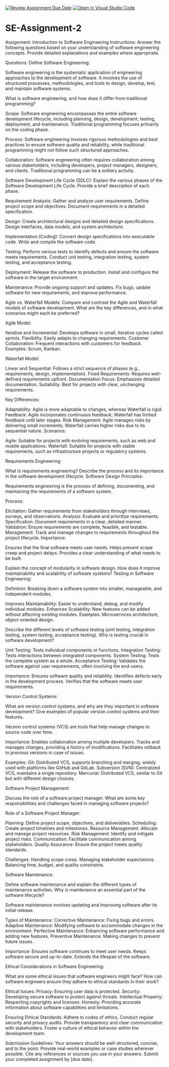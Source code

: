[![Review Assignment Due Date](https://classroom.github.com/assets/deadline-readme-button-24ddc0f5d75046c5622901739e7c5dd533143b0c8e959d652212380cedb1ea36.svg)](https://classroom.github.com/a/-ucQIGTc)
[![Open in Visual Studio Code](https://classroom.github.com/assets/open-in-vscode-718a45dd9cf7e7f842a935f5ebbe5719a5e09af4491e668f4dbf3b35d5cca122.svg)](https://classroom.github.com/online_ide?assignment_repo_id=15260487&assignment_repo_type=AssignmentRepo)
# SE-Assignment-2
Assignment: Introduction to Software Engineering
Instructions:
Answer the following questions based on your understanding of software engineering concepts. Provide detailed explanations and examples where appropriate.

Questions:
Define Software Engineering:

Software engineering is the systematic application of engineering approaches to the development of software. It involves the use of structured processes, methodologies, and tools to design, develop, test, and maintain software systems.




What is software engineering, and how does it differ from traditional programming?

Scope: Software engineering encompasses the entire software development lifecycle, including planning, design, development, testing, deployment, and maintenance. Traditional programming focuses primarily on the coding phase.

Process: Software engineering involves rigorous methodologies and best practices to ensure software quality and reliability, while traditional programming might not follow such structured approaches.

Collaboration: Software engineering often requires collaboration among various stakeholders, including developers, project managers, designers, and clients. Traditional programming can be a solitary activity.





Software Development Life Cycle (SDLC):
Explain the various phases of the Software Development Life Cycle. Provide a brief description of each phase.

Requirement Analysis:
Gather and analyze user requirements.
Define project scope and objectives.
Document requirements in a detailed specification.

Design:
Create architectural designs and detailed design specifications.
Design interfaces, data models, and system architecture.

Implementation (Coding):
Convert design specifications into executable code.
Write and compile the software code.

Testing:
Perform various tests to identify defects and ensure the software meets requirements.
Conduct unit testing, integration testing, system testing, and acceptance testing.

Deployment:
Release the software to production.
Install and configure the software in the target environment.

Maintenance:
Provide ongoing support and updates.
Fix bugs, update software for new requirements, and improve performance.




Agile vs. Waterfall Models:
Compare and contrast the Agile and Waterfall models of software development. What are the key differences, and in what scenarios might each be preferred?

Agile Model:

Iterative and Incremental: Develops software in small, iterative cycles called sprints.
Flexibility: Easily adapts to changing requirements.
Customer Collaboration: Frequent interactions with customers for feedback.
Examples: Scrum, Kanban.


Waterfall Model:

Linear and Sequential: Follows a strict sequence of phases (e.g., requirements, design, implementation).
Fixed Requirements: Requires well-defined requirements upfront.
Documentation Focus: Emphasizes detailed documentation.
Suitability: Best for projects with clear, unchanging requirements.


Key Differences:

Adaptability: Agile is more adaptable to changes, whereas Waterfall is rigid.
Feedback: Agile incorporates continuous feedback; Waterfall has limited feedback until later stages.
Risk Management: Agile manages risks by delivering small increments; Waterfall carries higher risks due to its sequential nature.
Scenarios:

Agile: Suitable for projects with evolving requirements, such as web and mobile applications.
Waterfall: Suitable for projects with stable requirements, such as infrastructure projects or regulatory systems.






Requirements Engineering:

What is requirements engineering? Describe the process and its importance in the software development lifecycle.
Software Design Principles:

Requirements engineering is the process of defining, documenting, and maintaining the requirements of a software system.

Process:

Elicitation: Gather requirements from stakeholders through interviews, surveys, and observations.
Analysis: Evaluate and prioritize requirements.
Specification: Document requirements in a clear, detailed manner.
Validation: Ensure requirements are complete, feasible, and testable.
Management: Track and manage changes to requirements throughout the project lifecycle.
Importance:

Ensures that the final software meets user needs.
Helps prevent scope creep and project delays.
Provides a clear understanding of what needs to be built.







Explain the concept of modularity in software design. How does it improve maintainability and scalability of software systems?
Testing in Software Engineering:

Definition: Breaking down a software system into smaller, manageable, and independent modules.

Improves Maintainability: Easier to understand, debug, and modify individual modules.
Enhances Scalability: New features can be added without affecting existing modules.
Examples: Microservices architecture, object-oriented design.







Describe the different levels of software testing (unit testing, integration testing, system testing, acceptance testing). Why is testing crucial in software development?

Unit Testing: Tests individual components or functions.
Integration Testing: Tests interactions between integrated components.
System Testing: Tests the complete system as a whole.
Acceptance Testing: Validates the software against user requirements, often involving the end-users.


Importance:
Ensures software quality and reliability.
Identifies defects early in the development process.
Verifies that the software meets user requirements.





Version Control Systems:

What are version control systems, and why are they important in software development? Give examples of popular version control systems and their features.

Version control systems (VCS) are tools that help manage changes to source code over time.

Importance:
Enables collaboration among multiple developers.
Tracks and manages changes, providing a history of modifications.
Facilitates rollback to previous versions in case of issues.

Examples:
Git: Distributed VCS, supports branching and merging, widely used with platforms like GitHub and GitLab.
Subversion (SVN): Centralized VCS, maintains a single repository.
Mercurial: Distributed VCS, similar to Git but with different design choices.






Software Project Management:

Discuss the role of a software project manager. What are some key responsibilities and challenges faced in managing software projects?

Role of a Software Project Manager:

Planning: Define project scope, objectives, and deliverables.
Scheduling: Create project timelines and milestones.
Resource Management: Allocate and manage project resources.
Risk Management: Identify and mitigate project risks.
Communication: Facilitate communication among stakeholders.
Quality Assurance: Ensure the project meets quality standards.

Challenges:
Handling scope creep.
Managing stakeholder expectations.
Balancing time, budget, and quality constraints.





Software Maintenance:

Define software maintenance and explain the different types of maintenance activities. Why is maintenance an essential part of the software lifecycle?

Software maintenance involves updating and improving software after its initial release.

Types of Maintenance:
Corrective Maintenance: Fixing bugs and errors.
Adaptive Maintenance: Modifying software to accommodate changes in the environment.
Perfective Maintenance: Enhancing software performance and adding new features.
Preventive Maintenance: Making changes to prevent future issues.

Importance:
Ensures software continues to meet user needs.
Keeps software secure and up-to-date.
Extends the lifespan of the software.




Ethical Considerations in Software Engineering:

What are some ethical issues that software engineers might face? How can software engineers ensure they adhere to ethical standards in their work?

Ethical Issues:
Privacy: Ensuring user data is protected.
Security: Developing secure software to protect against threats.
Intellectual Property: Respecting copyrights and licenses.
Honesty: Providing accurate information about software capabilities and limitations.

Ensuring Ethical Standards:
Adhere to codes of ethics.
Conduct regular security and privacy audits.
Provide transparency and clear communication with stakeholders.
Foster a culture of ethical behavior within the development team.






Submission Guidelines:
Your answers should be well-structured, concise, and to the point.
Provide real-world examples or case studies wherever possible.
Cite any references or sources you use in your answers.
Submit your completed assignment by [due date].
